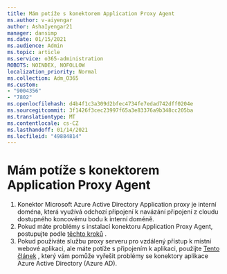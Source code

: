 ```yaml
---
title: Mám potíže s konektorem Application Proxy Agent
ms.author: v-aiyengar
author: AshaIyengar21
manager: dansimp
ms.date: 01/15/2021
ms.audience: Admin
ms.topic: article
ms.service: o365-administration
ROBOTS: NOINDEX, NOFOLLOW
localization_priority: Normal
ms.collection: Adm_O365
ms.custom:
- "9004356"
- "7802"
ms.openlocfilehash: d4b4f1c3a309d2bfec4734fe7edad742dff0204e
ms.sourcegitcommit: 3f1426f3cec23997f65a3e83376a9b348cc205ba
ms.translationtype: MT
ms.contentlocale: cs-CZ
ms.lasthandoff: 01/14/2021
ms.locfileid: "49884814"
---
```

# <a name="im-having-a-problem-with-the-application-proxy-agent-connector"></a>Mám potíže s konektorem Application Proxy Agent

1. Konektor Microsoft Azure Active Directory Application proxy je interní doména, která využívá odchozí připojení k navázání připojení z cloudu dostupného koncovému bodu k interní doméně.
1. Pokud máte problémy s instalací konektoru Application Proxy Agent, postupujte podle [těchto kroků](https://docs.microsoft.com/azure/active-directory/application-proxy-connector-installation-problem/?WT.mc_id=UI_AAD_Enterprise_Apps_Support_L2_Overview) .
1. Pokud používáte službu proxy serveru pro vzdálený přístup k místní webové aplikaci, ale máte potíže s připojením k aplikaci, použijte [Tento článek](https://docs.microsoft.com/azure/active-directory/manage-apps/application-proxy-debug-connectors) , který vám pomůže vyřešit problémy se konektory aplikace Azure Active Directory (Azure AD).